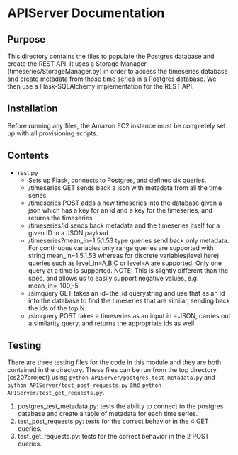 # APIServer Documentation

## Purpose
This directory contains the files to populate the Postgres database and create the REST API. It uses a Storage Manager (timeseries/StorageManager.py) in order to access the timeseries database and create metadata from those time series in a Postgres database. We then use a Flask-SQLAlchemy implementation for the REST API.

## Installation
Before running any files, the Amazon EC2 instance must be completely set up with all provisioning scripts.

## Contents
* rest.py
  * Sets up Flask, connects to Postgres, and defines six queries.
  - /timeseries GET sends back a json with metadata from all the time series
  - /timeseries POST adds a new timeseries into the database given a json which has a key for an id and a key for the timeseries, and returns the timeseries
  - /timeseries/id sends back metadata and the timeseries itself for a given ID in a JSON payload
  - /timeseries?mean_in=1.5,1.53 type queries send back only metadata. For continuous variables only range queries are supported with string mean_in=1.5,1.53 whereas for discrete variables(level here) queries such as level_in=A,B,C or level=A are supported. Only one query at a time is supported. NOTE: This is slightly different than the spec, and allows us to easily support negative values, e.g. mean_in=-100,-5
  - /simquery GET takes an id=the_id querystring and use that as an id into the database to find the timeseries that are similar, sending back the ids of the top N.
  - /simquery POST takes a timeseries as an input in a JSON, carries out a similarity query, and returns the appropriate ids as well.



## Testing
There are three testing files for the code in this module and they are both contained in the directory. These files can be run from the top directory (cs207project) using `python APIServer/postgres_test_metadata.py` and `python APIServer/test_post_requests.py` and `python APIServer/test_get_requests.py`.

1. postgres_test_metadata.py: tests the ability to connect to the postgres database and create a table of metadata for each time series.
2. test_post_requests.py: tests for the correct behavior in the 4 GET queries.
3. test_get_requests.py: tests for the correct behavior in the 2 POST queries.
